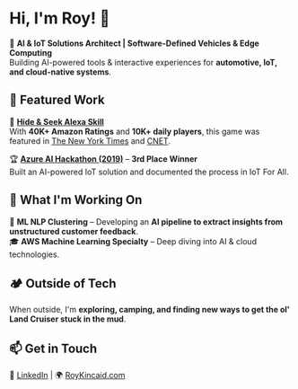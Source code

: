 # Hi, I'm Roy! 👋

🚀 **AI & IoT Solutions Architect | Software-Defined Vehicles & Edge Computing**  
Building AI-powered tools & interactive experiences for **automotive, IoT, and cloud-native systems**.

## 🎯 Featured Work
🤖 **[Hide & Seek Alexa Skill](https://www.amazon.com/dp/B077F51WWV?ref&ref=cm_sw_tw_r_as_dp_i48ewqDfL8J0x)**  
With **40K+ Amazon Ratings** and **10K+ daily players**, this game was featured in [The New York Times](https://www.nytimes.com/wirecutter/blog/alexa-family-games-cabin-fever/) and [CNET](https://www.cnet.com/home/smart-home/alexa-games-to-keep-your-kids-busy/).

🏆 **[Azure AI Hackathon (2019)](https://www.iotforall.com/microsoft-azure-ai-hackathon)** – **3rd Place Winner**  
Built an AI-powered IoT solution and documented the process in IoT For All.

## 🔭 What I'm Working On
🧠 **ML NLP Clustering** – Developing an **AI pipeline to extract insights from unstructured customer feedback**.  
🎓 **AWS Machine Learning Specialty** – Deep diving into AI & cloud technologies.  

## 🏕️ Outside of Tech
When outside, I'm **exploring, camping, and finding new ways to get the ol' Land Cruiser stuck in the mud**.  

## 📫 Get in Touch
💼 [LinkedIn](https://linkedin.com/in/roykincaid) | 🌍 [RoyKincaid.com](https://roykincaid.com)  

<!--
**RoyCodes/RoyCodes** is a ✨ _special_ ✨ repository because its `README.md` (this file) appears on your GitHub profile.

Here are some ideas to get you started:

- 🔭 I’m currently working on ...
- 🌱 I’m currently learning ...
- 👯 I’m looking to collaborate on ...
- 🤔 I’m looking for help with ...
- 💬 Ask me about ...
- 📫 How to reach me: ...
- 😄 Pronouns: ...
- ⚡ Fun fact: ...
-->
